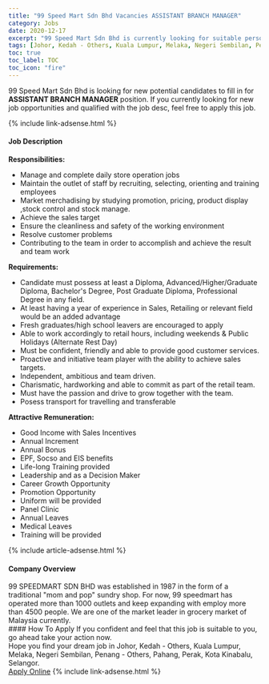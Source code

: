 ```yaml
---
title: "99 Speed Mart Sdn Bhd Vacancies ASSISTANT BRANCH MANAGER" 
category: Jobs 
date: 2020-12-17 
excerpt: "99 Speed Mart Sdn Bhd is currently looking for suitable person to fill in the ASSISTANT BRANCH MANAGER which positioned at Johor, Kedah - Others, Kuala Lumpur, Melaka, Negeri Sembilan, Penang - Others, Pahang, Perak, Kota Kinabalu, Selangor" 
tags: [Johor, Kedah - Others, Kuala Lumpur, Melaka, Negeri Sembilan, Penang - Others, Pahang, Perak, Kota Kinabalu, Selangor] 
toc: true 
toc_label: TOC 
toc_icon: "fire" 
--- 
```


<p>99 Speed Mart Sdn Bhd is looking for new potential candidates to fill in for <b>ASSISTANT BRANCH MANAGER</b> position. If you currently looking for new job opportunities and qualified with the job desc, feel free to apply this job.
</p>{% include link-adsense.html %} 
<div><div><div><h4>Job Description</h4></div></div><div><div><span><div><p><strong>Responsibilities:</strong></p><ul><li>Manage and complete daily store operation jobs</li><li>Maintain the outlet of staff by recruiting, selecting, orienting and training employees</li><li>Market merchadising by studying promotion, pricing, product display ,stock control and stock manage.</li><li>Achieve the sales target</li><li>Ensure the cleanliness and safety of the working environment</li><li>Resolve customer problems</li><li>Contributing to the team in order to accomplish and achieve the result and team work</li></ul><p><strong>Requirements:</strong></p><ul><li>Candidate must possess at least a Diploma, Advanced/Higher/Graduate Diploma, Bachelor's Degree, Post Graduate Diploma, Professional Degree in any field.</li><li>At least having a year of experience in Sales, Retailing or relevant field would be an added advantage</li><li>Fresh graduates/high school leavers are encouraged to apply</li><li>Able to work accordingly to retail hours, including weekends &amp; Public Holidays (Alternate Rest Day)</li><li>Must be confident, friendly and able to provide good customer services.</li><li>Proactive and initiative team player with the ability to achieve sales targets.</li><li>Independent, ambitious and team driven.</li><li>Charismatic, hardworking and able to commit as part of the retail team.</li><li>Must have the passion and drive to grow together with the team.</li><li>Posess transport for travelling and transferable</li></ul><p><strong>Attractive Remuneration:</strong></p><ul><li>Good Income with Sales Incentives</li><li>Annual Increment</li><li>Annual Bonus</li><li>EPF, Socso and EIS benefits</li><li>Life-long Training provided</li><li>Leadership and as a Decision Maker</li><li>Career Growth Opportunity</li><li>Promotion Opportunity</li><li>Uniform will be provided</li><li>Panel Clinic</li><li>Annual Leaves</li><li>Medical Leaves</li><li>Training will be provided</li></ul></div></span></div></div></div> 
{% include article-adsense.html %} 
<div><div><div><h4>Company Overview</h4></div></div><div><div><span><div><div>99 SPEEDMART SDN BHD was established in 1987 in the form of a traditional "mom and pop" sundry shop. For now, 99 speedmart has operated more than 1000 outlets and keep expanding with employ more than 4500 people. We are one of the market leader in grocery market of Malaysia currently.</div></div></span></div></div></div> 
#### How To Apply 
If you confident and feel that this job is suitable to you, go ahead take your action now. <br/> 
Hope you find your dream job in Johor, Kedah - Others, Kuala Lumpur, Melaka, Negeri Sembilan, Penang - Others, Pahang, Perak, Kota Kinabalu, Selangor. <br/> 
<a href="https://www.jobstreet.com.my/en/job/assistant-branch-manager-4445976?jobId=jobstreet-my-job-4445976&sectionRank=5&token=0~f434ad69-6ea4-4b07-996b-43eb213c6ae8&fr=SRP%20View%20In%20New%20Ta" class="btn btn--info" target="_blank" rel="nofollow noopenner">Apply Online</a> 
{% include link-adsense.html %} 